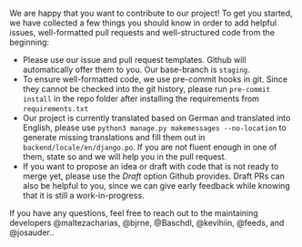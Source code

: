 We are happy that you want to contribute to our project! To get you started, we have collected a few things you should know in order to add helpful issues, well-formatted pull requests and well-structured code from the beginning:
* Please use our issue and pull request templates. Github will automatically offer them to you. Our base-branch is `staging`.
* To ensure well-formatted code, we use pre-commit hooks in git. Since they cannot be checked into the git history, please run `pre-commit install` in the repo folder after installing the requirements from `requirements.txt`
* Our project is currently translated based on German and translated into English, please use `python3 manage.py makemessages --no-location` to generate missing translations and fill them out in `backend/locale/en/django.po`. If you are not fluent enough in one of them, state so and we will help you in the pull request.
* If you want to propose an idea or draft with code that is not ready to merge yet, please use the *Draft* option Github provides. Draft PRs can also be helpful to you, since we can give early feedback while knowing that it is still a work-in-progress.


If you have any questions, feel free to reach out to the maintaining developers @maltezacharias, @bjrne, @Baschdl, @kevihiin, @feeds, and @josauder..
